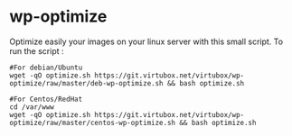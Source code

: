 # wp-optimize
Optimize easily your images on your linux server with this small script.
To run the script :

```
#For debian/Ubuntu
wget -qO optimize.sh https://git.virtubox.net/virtubox/wp-optimize/raw/master/deb-wp-optimize.sh && bash optimize.sh

#For Centos/RedHat
cd /var/www
wget -qO optimize.sh https://git.virtubox.net/virtubox/wp-optimize/raw/master/centos-wp-optimize.sh && bash optimize.sh
```
